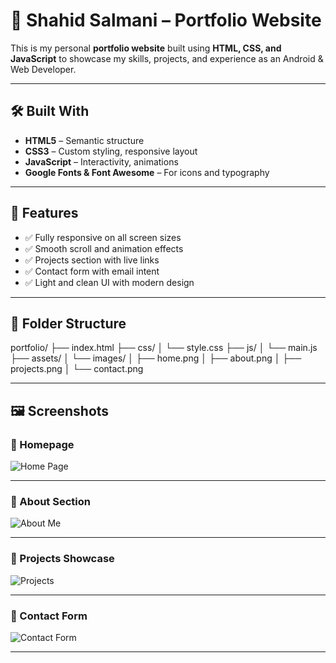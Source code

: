 # 💼 Shahid Salmani – Portfolio Website

This is my personal **portfolio website** built using **HTML, CSS, and JavaScript** to showcase my skills, projects, and experience as an Android & Web Developer.

---

## 🛠️ Built With

- **HTML5** – Semantic structure
- **CSS3** – Custom styling, responsive layout
- **JavaScript** – Interactivity, animations
- **Google Fonts & Font Awesome** – For icons and typography

---

## 🌟 Features

- ✅ Fully responsive on all screen sizes
- ✅ Smooth scroll and animation effects
- ✅ Projects section with live links
- ✅ Contact form with email intent
- ✅ Light and clean UI with modern design

---

## 📁 Folder Structure

portfolio/
├── index.html
├── css/
│ └── style.css
├── js/
│ └── main.js
├── assets/
│ └── images/
│ ├── home.png
│ ├── about.png
│ ├── projects.png
│ └── contact.png



---

## 🖼️ Screenshots

### 🔹 Homepage

![Home Page](<img width="767" alt="image" src="https://github.com/user-attachments/assets/a4da850d-0d39-41b2-96bd-9444c3424de1" />)

---

### 🔹 About Section

![About Me](<img width="936" alt="image" src="https://github.com/user-attachments/assets/4a107a85-26b8-45f0-9c0d-037f9b5cd610" />)

---

### 🔹 Projects Showcase

![Projects](<img width="943" alt="image" src="https://github.com/user-attachments/assets/fe075bfa-78a5-4fee-9edd-2f628f40323a" />
)

---

### 🔹 Contact Form

![Contact Form](<img width="905" alt="image" src="https://github.com/user-attachments/assets/96ec3bb9-7ea6-47a0-8a02-deb91def5b84" />
)

---
